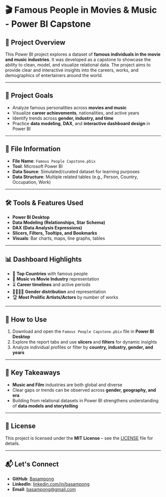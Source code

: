 # 🎬 Famous People in Movies & Music - Power BI Capstone  

## 📘 Project Overview  
This Power BI project explores a dataset of **famous individuals in the movie and music industries**. It was developed as a capstone to showcase the ability to clean, model, and visualize relational data. The project aims to provide clear and interactive insights into the careers, works, and demographics of entertainers around the world.

---

## 🎯 Project Goals  
- Analyze famous personalities across **movies and music**  
- Visualize **career achievements**, nationalities, and active years  
- Identify trends across **gender, industry, and time**  
- Practice **data modeling**, **DAX**, and **interactive dashboard design** in Power BI  

---

## 📂 File Information  
- **File Name**: `Famous People Capstone.pbix`  
- **Tool**: Microsoft Power BI  
- **Data Source**: Simulated/curated dataset for learning purposes  
- **Data Structure**: Multiple related tables (e.g., Person, Country, Occupation, Work)

---

## 🛠️ Tools & Features Used  
- **Power BI Desktop**  
- **Data Modeling (Relationships, Star Schema)**  
- **DAX (Data Analysis Expressions)**  
- **Slicers, Filters, Tooltips, and Bookmarks**  
- **Visuals**: Bar charts, maps, line graphs, tables  

---

## 📊 Dashboard Highlights  
- 📍 **Top Countries** with famous people  
- 🎤 **Music vs Movie Industry** representation  
- ⏳ **Career timelines** and active periods  
- 🧍‍♂️🧍‍♀️ **Gender distribution** and representation  
- 🏆 **Most Prolific Artists/Actors** by number of works  

---

## 🚀 How to Use  
1. Download and open the `Famous People Capstone.pbix` file in **Power BI Desktop**  
2. Explore the report tabs and use **slicers** and **filters** for dynamic insights  
3. Analyze individual profiles or filter by **country, industry, gender, and years**  

---

## 📌 Key Takeaways  
- **Music and Film** industries are both global and diverse  
- Clear gaps or trends can be observed across **gender, geography, and era**  
- Building from relational datasets in Power BI strengthens understanding of **data models and storytelling**  
  

---

## 📄 License  

This project is licensed under the **MIT License** – see the [LICENSE](../LICENSE) file for details.  

---

## 📬 Let's Connect  
- **GitHub**: [Basampong](https://github.com/Basampong)  
- **LinkedIn**: [linkedin.com/in/basampong](https://www.linkedin.com/in/basampong)  
- **Email**: basampong@gmail.com  

